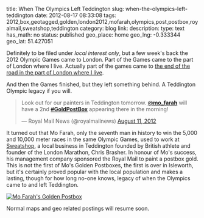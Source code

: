 title: When The Olympics Left Teddington
slug: when-the-olympics-left-teddington
date: 2012-08-17 08:33:08
tags: 2012,box,geotagged,golden,london2012,mofarah,olympics,post,postbox,royalmail,sweatshop,teddington
category: blog
link: 
description: 
type: text
has_math: no
status: published
geo_place: home
geo_lng: -0.333344
geo_lat: 51.427051

Definitely to be filed under *local interest only*, but a few week's back the 2012 Olympic Games came to London. Part of the Games came to the part of London where I live. Actually part of the games came to [the end of the road in the part of London where I live](/2012/07/29/when-the-olympics-came-to-teddington/ "/2012/07/29/when-the-olympics-came-to-teddington/").

And then the Games finished, but they left something behind. A Teddington Olympic legacy if you will.


<!-- TEASER_END -->


> Look out for our painters in Teddington tomorrow. [~~@~~**mo\_farah**](https://twitter.com/mo_farah "https://twitter.com/mo_farah") will have a 2nd [~~#~~**GoldPostBox**](https://twitter.com/search/?q=%23GoldPostBox "https://twitter.com/search/?q=%23GoldPostBox") appearing there in the morning!
> 
> — Royal Mail News (@royalmailnews) [August 11, 2012](https://twitter.com/royalmailnews/status/234368839431880705 "https://twitter.com/royalmailnews/status/234368839431880705")




It turned out that Mo Farah, only the seventh man in history to win the 5,000 and 10,000 meter races in the same Olympic Games, used to work at [Sweatshop](http://sweatshop.co.uk/ "http://sweatshop.co.uk/"), a local business in Teddington founded by British athlete and founder of the London Marathon, Chris Brasher. In honour of Mo's success, his management company sponsored the Royal Mail to paint a postbox gold. This is not the first of Mo's Golden Postboxes, the first is over in Isleworth, but it's certainly proved popular with the local population and makes a lasting, though for how long no-one knows, legacy of when the Olympics came to and left Teddington.

[![](/wp-content/uploads/2012/08/IMG_0388-e1345188736770-764x1024.jpg "Mo Farah's Golden Postbox")](/wp-content/uploads/2012/08/IMG_0388.jpg "/wp-content/uploads/2012/08/IMG_0388.jpg")

Normal maps and geo related postings will resume soon.




